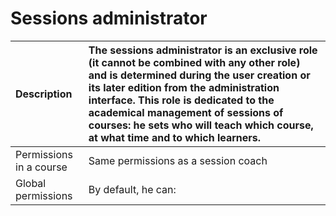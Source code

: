 # Sessions administrator

| Description | The sessions administrator is an exclusive role \(it cannot be combined with any other role\) and is determined during the user creation or its later edition from the administration interface. This role is dedicated to the academical management of sessions of courses: he sets who will teach which course, at what time and to which learners. |
| :--- | :--- |
| Permissions in a course | Same permissions as a session coach |
| Global permissions | By default, he can: |

